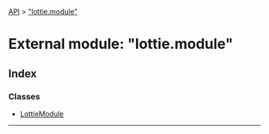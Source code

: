 [API](../README.md) > ["lottie.module"](../modules/_lottie_module_.md)

# External module: "lottie.module"

## Index

### Classes

* [LottieModule](../classes/_lottie_module_.lottiemodule.md)

---

